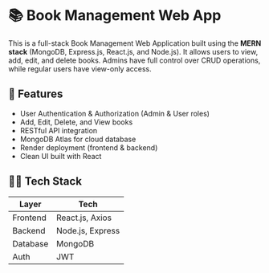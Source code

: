 # 📚 Book Management Web App

This is a full-stack Book Management Web Application built using the **MERN stack** (MongoDB, Express.js, React.js, and Node.js). It allows users to view, add, edit, and delete books. Admins have full control over CRUD operations, while regular users have view-only access.

## 🚀 Features

- User Authentication & Authorization (Admin & User roles)
- Add, Edit, Delete, and View books
- RESTful API integration
- MongoDB Atlas for cloud database
- Render deployment (frontend & backend)
- Clean UI built with React

## 🧑‍💻 Tech Stack

| Layer        | Tech             |
|--------------|------------------|
| Frontend     | React.js, Axios  |
| Backend      | Node.js, Express |
| Database     | MongoDB          |
| Auth         | JWT              |



